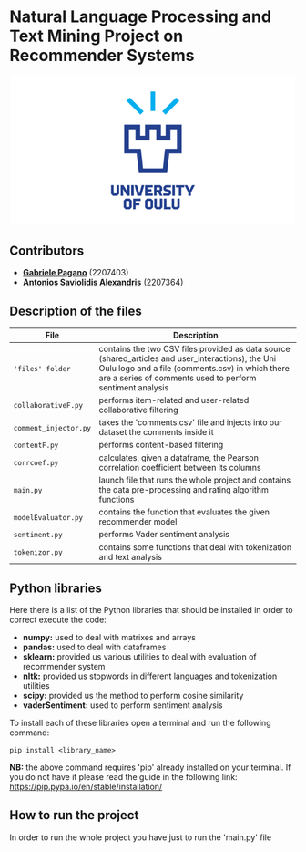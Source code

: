 # Natural Language Processing and Text Mining Project on Recommender Systems

<p align="center">
  <img width="500" src="files/unioulu_logo.png" alt="UniOulu Logo" />
  <br>
</p>

## Contributors

- [__Gabriele Pagano__](https://github.com/gabrielepagano) (2207403)
- [__Antonios Saviolidis Alexandris__](https://github.com/AnthonyAl) (2207364)


## Description of the files

|File|Description|
|---------------|-----------|
| `'files' folder` | contains the two CSV files provided as data source (shared_articles and user_interactions), the Uni Oulu logo and a file (comments.csv) in which there are a series of comments used to perform sentiment analysis |
| `collaborativeF.py` | performs item-related and user-related collaborative filtering |
| `comment_injector.py` | takes the 'comments.csv' file and injects into our dataset the comments inside it|
| `contentF.py` | performs content-based filtering |
| `corrcoef.py` | calculates, given a dataframe, the Pearson correlation coefficient between its columns |
| `main.py` | launch file that runs the whole project and contains the data pre-processing and rating algorithm functions |
| `modelEvaluator.py` | contains the function that evaluates the given recommender model |
| `sentiment.py` | performs Vader sentiment analysis |
| `tokenizor.py` | contains some functions that deal with tokenization and text analysis |



## Python libraries

Here there is a list of the Python libraries that should be installed in order to correct execute the code:

- __numpy:__ used to deal with matrixes and arrays
- __pandas:__ used to deal with dataframes
- __sklearn:__ provided us various utilities to deal with evaluation of recommender system
- __nltk:__ provided us stopwords in different languages and tokenization utilities
- __scipy:__ provided us the method to perform cosine similarity
- __vaderSentiment:__ used to perform sentiment analysis


To install each of these libraries open a terminal and run the following command:

```
pip install <library_name>
```


__NB:__ the above command requires 'pip' already installed on your terminal. If you do not have it please read the guide in the following link: https://pip.pypa.io/en/stable/installation/



## How to run the project

In order to run the whole project you have just to run the 'main.py' file


